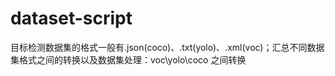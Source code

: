 # dataset-script
目标检测数据集的格式一般有.json(coco)、.txt(yolo)、.xml(voc)；汇总不同数据集格式之间的转换以及数据集处理：voc\yolo\coco 之间转换
